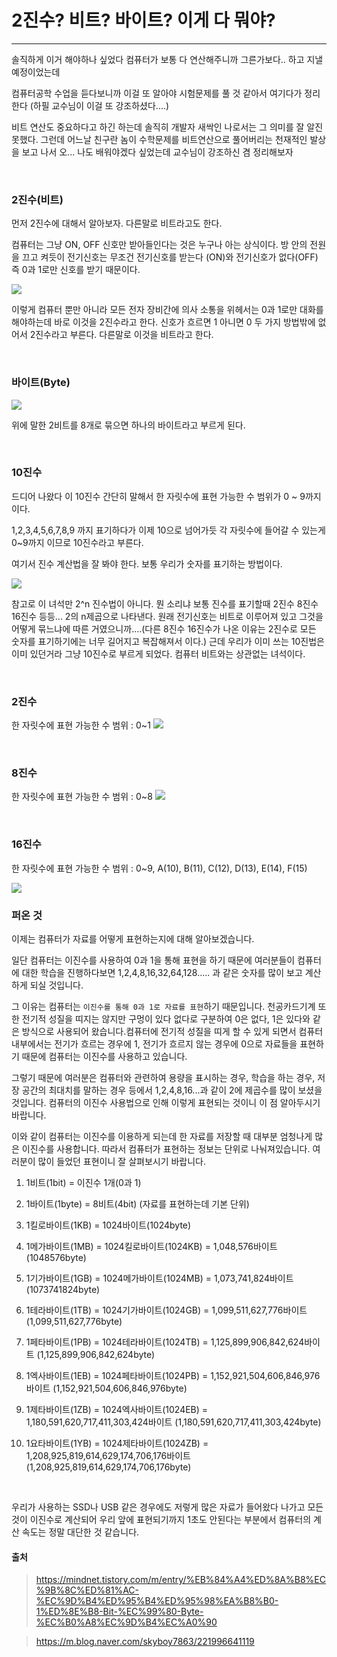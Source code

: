 # 2진수? 비트? 바이트? 이게 다 뭐야?
---

솔직하게 이거 해야하나 싶었다 컴퓨터가 보통 다 연산해주니까 그른가보다.. 하고 지낼 예정이었는데

컴퓨터공학 수업을 듣다보니까 이걸 또 알아야 시험문제를 풀 것 같아서 여기다가 정리한다 (하필 교수님이 이걸 또 강조하셨다....)

비트 연산도 중요하다고 하긴 하는데 솔직히 개발자 새싹인 나로서는 그 의미를 잘 알진 못했다. 그런데 어느날 친구란 놈이 수학문제를 비트연산으로 풀어버리는 천재적인 발상을 보고 나서 오... 나도 배워야겠다 싶었는데 교수님이 강조하신 겸 정리해보자 

<br>

### 2진수(비트)
먼저 2진수에 대해서 알아보자. 다른말로 비트라고도 한다.

컴퓨터는 그냥 ON, OFF 신호만 받아들인다는 것은 누구나 아는 상식이다. 방 안의 전원을 끄고 켜듯이 전기신호는 무조건 전기신호를 받는다 (ON)와 전기신호가 없다(OFF) 즉 0과 1로만 신호를 받기 때문이다. 

![](https://t1.daumcdn.net/cfile/tistory/267D783D51F75D1428)

이렇게 컴퓨터 뿐만 아니라 모든 전자 장비간에 의사 소통을 위헤서는 0과 1로만 대화를 해야하는데 바로 이것을 2진수라고 한다. 신호가 흐르면 1 아니면 0 두 가지 방법밖에 없어서 2진수라고 부른다. 다른말로 이것을 비트라고 한다. 

<br>


### 바이트(Byte)

![](https://t1.daumcdn.net/cfile/tistory/2419BB4451F75D3F0D)

위에 말한 2비트를 8개로 묶으면 하나의 바이트라고 부르게 된다. 

<br>


### 10진수
드디어 나왔다 이 10진수 간단히 말해서 한 자릿수에 표현 가능한 수 범위가 0 ~ 9까지 이다. 

1,2,3,4,5,6,7,8,9 까지 표기하다가 이제 10으로 넘어가듯 각 자릿수에 들어갈 수 있는게 0~9까지 이므로 10진수라고 부른다.

여기서 진수 계산법을 잘 봐야 한다. 보통 우리가 숫자를 표기하는 방법이다.

![](https://mblogthumb-phinf.pstatic.net/MjAyMDA2MTBfMTEw/MDAxNTkxNzg3MjAzNjkw.YsJdebPquJpNtM5BZ_MJOjoTW2QxjSLJPJ_b-Ywbl2Ug.j4DEZ-WuBF_FhRam4JSUCRckvftZHFgOJbtWxYwFkdUg.PNG.skyboy7863/image.png?type=w800)

참고로 이 녀석만 2^n 진수법이 아니다. 뭔 소리냐 보통 진수를 표기할때 2진수 8진수 16진수 등등... 2의 n제곱으로 나타낸다. 원래 전기신호는 비트로 이루어져 있고 그것을 어떻게 묶느냐에 따른 거였으니까....(다른 8진수 16진수가 나온 이유는 2진수로 모든 숫자를 표기하기에는 너무 길어지고 복잡해져서 이다.) 근데 우리가 이미 쓰는 10진법은 이미 있던거라 그냥 10진수로 부르게 되었다. 컴퓨터 비트와는 상관없는 녀석이다.

<br>

### 2진수
한 자릿수에 표현 가능한 수 범위 : 0~1
![](https://mblogthumb-phinf.pstatic.net/MjAyMDA2MTBfMzUg/MDAxNTkxNzg3NTE5OTA4.qeyWttB5ROGwxjIVn_IWU-qzldk8hlzBF-eI0Lw8ZTIg.hy2tt_G040Xv9AbmuhcSosklJVqgyFDqaS4UDnUNvYkg.PNG.skyboy7863/image.png?type=w800)


<br>

### 8진수
한 자릿수에 표현 가능한 수 범위 : 0~8
![](https://mblogthumb-phinf.pstatic.net/MjAyMDA2MTBfMTI1/MDAxNTkxNzg3NTk0MDU5.3KOnHBSYyjTV5SptBnS3_z8HUXAKy-XG5Z67g7J1dvQg.JwED3yIsqWDOVmxZDIMWOpHkT5yAi2rpKKA-EpPUj4Mg.PNG.skyboy7863/image.png?type=w800)

<br>

### 16진수
한 자릿수에 표현 가능한 수 범위 : 0~9, A(10), B(11), C(12), D(13), E(14), F(15)

![](https://mblogthumb-phinf.pstatic.net/MjAyMDA2MTBfMTAw/MDAxNTkxNzg3NjQ1OTE0.hRsEt5cfZGBq8pFbGusvnTgDMevhIjAA-ET-G09_bNYg.AqK_d2w6eN00Pcb0GmEGPRk-6i7Kb-fXpfqLvGfZhJQg.PNG.skyboy7863/image.png?type=w800)


### 퍼온 것
이제는 컴퓨터가 자료를 어떻게 표현하는지에 대해 알아보겠습니다.

일단 컴퓨터는 이진수를 사용하여 0과 1을 통해 표현을 하기 때문에 여러분들이 컴퓨터에 대한 학습을 진행하다보면 1,2,4,8,16,32,64,128..... 과 같은 숫자를 많이 보고 계산하게 되실 것입니다.

그 이유는 컴퓨터는 `이진수를 통해 0과 1로 자료를 표현`하기 때문입니다. 천공카드기계 또한 전기적 성질을 띠지는 않지만 구멍이 있다 없다로 구분하여 0은 없다, 1은 있다와 같은 방식으로 사용되어 왔습니다.컴퓨터에 전기적 성질을 띠게 할 수 있게 되면서 컴퓨터 내부에서는 전기가 흐르는 경우에 1, 전기가 흐르지 않는 경우에 0으로 자료들을 표현하기 때문에 컴퓨터는 이진수를 사용하고 있습니다.

그렇기 때문에 여러분은 컴퓨터와 관련하여 용량을 표시하는 경우, 학습을 하는 경우, 저장 공간의 최대치를 말하는 경우 등에서 1,2,4,8,16...과 같이 2에 제곱수를 많이 보셨을 것입니다. 컴퓨터의 이진수 사용법으로 인해 이렇게 표현되는 것이니 이 점 알아두시기 바랍니다.

이와 같이 컴퓨터는 이진수를 이용하게 되는데 한 자료를 저장할 때 대부분 엄청나게 많은 이진수를 사용합니다. 따라서 컴퓨터가 표현하는 정보는 단위로 나눠져있습니다. 여러분이 많이 들었던 표현이니 잘 살펴보시기 바랍니다.


1. 1비트(1bit) = 이진수 1개(0과 1)

2. 1바이트(1byte) = 8비트(4bit)  (자료를 표현하는데 기본 단위)

3. 1킬로바이트(1KB) = 1024바이트(1024byte)

4. 1메가바이트(1MB) = 1024킬로바이트(1024KB) = 1,048,576바이트(1048576byte)

5. 1기가바이트(1GB) = 1024메가바이트(1024MB) = 1,073,741,824바이트(1073741824byte)

6. 1테라바이트(1TB) = 1024기가바이트(1024GB) = 1,099,511,627,776바이트(1,099,511,627,776byte)

7. 1페타바이트(1PB) = 1024테라바이트(1024TB) = 1,125,899,906,842,624바이트 (1,125,899,906,842,624byte)

8. 1엑사바이트(1EB) = 1024페타바이트(1024PB) = 1,152,921,504,606,846,976바이트 (1,152,921,504,606,846,976byte)

9. 1제타바이트(1ZB) = 1024엑사바이트(1024EB) = 1,180,591,620,717,411,303,424바이트 (1,180,591,620,717,411,303,424byte)

10. 1요타바이트(1YB) = 1024제타바이트(1024ZB) = 1,208,925,819,614,629,174,706,176바이트 (1,208,925,819,614,629,174,706,176byte)

​

우리가 사용하는 SSD나 USB 같은 경우에도 저렇게 많은 자료가 들어왔다 나가고 모든 것이 이진수로 계산되어 우리 앞에 표현되기까지 1초도 안된다는 부분에서 컴퓨터의 계산 속도는 정말 대단한 것 같습니다.


#### 출처
> https://mindnet.tistory.com/m/entry/%EB%84%A4%ED%8A%B8%EC%9B%8C%ED%81%AC-%EC%9D%B4%ED%95%B4%ED%95%98%EA%B8%B0-1%ED%8E%B8-Bit-%EC%99%80-Byte-%EC%B0%A8%EC%9D%B4%EC%A0%90

> https://m.blog.naver.com/skyboy7863/221996641119